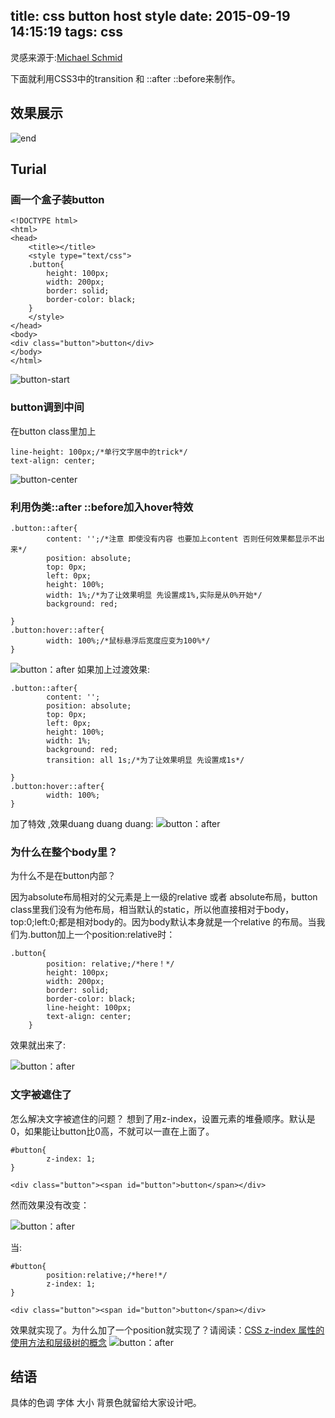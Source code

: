 title: css button host style
date: 2015-09-19 14:15:19
tags: css
---
灵感来源于:[Michael Schmid](http://workdiary.de/)

下面就利用CSS3中的transition 和 ::after ::before来制作。

## 效果展示

<!--more-->

![end](http://7xk7fp.com1.z0.glb.clouddn.com/end.gif)


## Turial

###  画一个盒子装button
```
<!DOCTYPE html>
<html>
<head>
	<title></title>
	<style type="text/css">
	.button{
		height: 100px;
		width: 200px;
		border: solid;
		border-color: black;
	}
	</style>
</head>
<body>
<div class="button">button</div>
</body>
</html>
```
![button-start](http://7xk7fp.com1.z0.glb.clouddn.com/button-1.png)

### button调到中间

在button class里加上
```
line-height: 100px;/*单行文字居中的trick*/
text-align: center;
```
![button-center](http://7xk7fp.com1.z0.glb.clouddn.com/button-2.png)

### 利用伪类::after ::before加入hover特效

```
.button::after{
		content: '';/*注意 即使没有内容 也要加上content 否则任何效果都显示不出来*/
		position: absolute;
		top: 0px;
		left: 0px;
		height: 100%;
		width: 1%;/*为了让效果明显 先设置成1%,实际是从0%开始*/
		background: red;
		
}
.button:hover::after{
		width: 100%;/*鼠标悬浮后宽度应变为100%*/
}
```
![button：after](http://7xk7fp.com1.z0.glb.clouddn.com/after.gif)
如果加上过渡效果:
```
.button::after{
		content: '';
		position: absolute;
		top: 0px;
		left: 0px;
		height: 100%;
		width: 1%;
		background: red;
		transition: all 1s;/*为了让效果明显 先设置成1s*/
		
}
.button:hover::after{
		width: 100%;
}
```
加了特效 ,效果duang duang duang:
![button：after](http://7xk7fp.com1.z0.glb.clouddn.com/transition.gif)

### 为什么在整个body里？
为什么不是在button内部？

因为absolute布局相对的父元素是上一级的relative 或者 absolute布局，button class里我们没有为他布局，相当默认的static，所以他直接相对于body，top:0;left:0;都是相对body的。因为body默认本身就是一个relative
的布局。当我们为.button加上一个position:relative时：
```
.button{
		position: relative;/*here！*/
		height: 100px;
		width: 200px;
		border: solid;
		border-color: black;
		line-height: 100px;
		text-align: center;
	}
```
效果就出来了:

![button：after](http://7xk7fp.com1.z0.glb.clouddn.com/button-content.gif)

### 文字被遮住了

怎么解决文字被遮住的问题？
想到了用z-index，设置元素的堆叠顺序。默认是0，如果能让button比0高，不就可以一直在上面了。
```
#button{
		z-index: 1;
}

<div class="button"><span id="button">button</span></div>
```
然而效果没有改变：

![button：after](http://7xk7fp.com1.z0.glb.clouddn.com/button-content.gif)

当:
```
#button{
		position:relative;/*here!*/
		z-index: 1;
}

<div class="button"><span id="button">button</span></div>
```
效果就实现了。为什么加了一个position就实现了？请阅读：[CSS z-index 属性的使用方法和层级树的概念](http://www.neoease.com/css-z-index-property-and-layering-tree/)
![button：after](http://7xk7fp.com1.z0.glb.clouddn.com/label.gif)

## 结语
具体的色调 字体 大小 背景色就留给大家设计吧。
